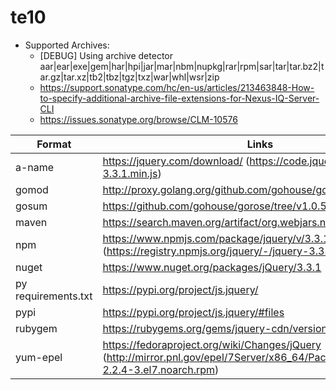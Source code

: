 # te10

* Supported Archives:
  * [DEBUG] Using archive detector aar|ear|exe|gem|har|hpi|jar|mar|nbm|nupkg|rar|rpm|sar|tar|tar.bz2|tar.gz|tar.xz|tb2|tbz|tgz|txz|war|whl|wsr|zip
  * https://support.sonatype.com/hc/en-us/articles/213463848-How-to-specify-additional-archive-file-extensions-for-Nexus-IQ-Server-CLI
  * https://issues.sonatype.org/browse/CLM-10576

Format | Links
-----  | -----
a-name | https://jquery.com/download/ (https://code.jquery.com/jquery-3.3.1.min.js)
gomod | http://proxy.golang.org/github.com/gohouse/gorose/@v/v1.0.5.zip
gosum | https://github.com/gohouse/gorose/tree/v1.0.5
maven | https://search.maven.org/artifact/org.webjars.npm/jquery/3.3.1/jar
npm | https://www.npmjs.com/package/jquery/v/3.3.1 (https://registry.npmjs.org/jquery/-/jquery-3.3.1.tgz)
nuget | https://www.nuget.org/packages/jQuery/3.3.1
py requirements.txt | https://pypi.org/project/js.jquery/
pypi | https://pypi.org/project/js.jquery/#files
rubygem | https://rubygems.org/gems/jquery-cdn/versions/3.3.1
yum-epel | https://fedoraproject.org/wiki/Changes/jQuery (http://mirror.pnl.gov/epel/7Server/x86_64/Packages/j/js-jquery-2.2.4-3.el7.noarch.rpm)

